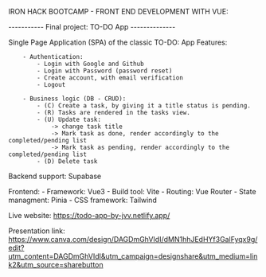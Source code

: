 IRON HACK BOOTCAMP - FRONT END DEVELOPMENT WITH VUE:

----------- Final project: TO-DO App --------------

Single Page Application (SPA) of the classic TO-DO:
    App Features:

        - Authentication: 
            - Login with Google and Github
            - Login with Password (password reset)
            - Create account, with email verification
            - Logout
                    
        - Business logic (DB - CRUD):
            - (C) Create a task, by giving it a title status is pending.
            - (R) Tasks are rendered in the tasks view.
            - (U) Update task:
                -> change task title
                -> Mark task as done, render accordingly to the completed/pending list
                -> Mark task as pending, render accordingly to the completed/pending list
            - (D) Delete task

Backend support: Supabase

Frontend: 
    - Framework: Vue3
    - Build tool: Vite
    - Routing: Vue Router
    - State managment: Pinia
    - CSS framework: Tailwind

Live website: https://todo-app-by-jvv.netlify.app/
    
Presentation link: https://www.canva.com/design/DAGDmGhVIdI/dMN1hhJEdHYf3GalFyqx9g/edit?utm_content=DAGDmGhVIdI&utm_campaign=designshare&utm_medium=link2&utm_source=sharebutton




